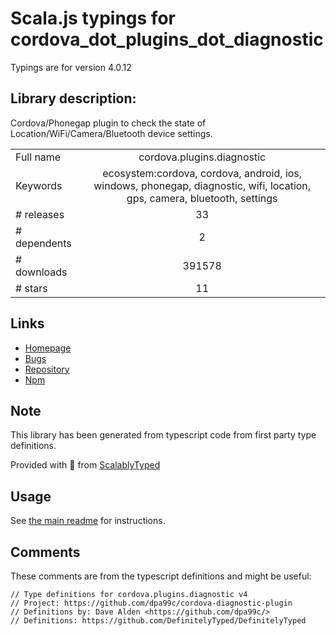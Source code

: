 
# Scala.js typings for cordova_dot_plugins_dot_diagnostic

Typings are for version 4.0.12

## Library description:
Cordova/Phonegap plugin to check the state of Location/WiFi/Camera/Bluetooth device settings.

|                    |                 |
| ------------------ | :-------------: |
| Full name          | cordova.plugins.diagnostic |
| Keywords           | ecosystem:cordova, cordova, android, ios, windows, phonegap, diagnostic, wifi, location, gps, camera, bluetooth, settings |
| # releases         | 33 |
| # dependents       | 2 |
| # downloads        | 391578 |
| # stars            | 11 |

## Links
- [Homepage](https://github.com/dpa99c/cordova-diagnostic-plugin#readme)
- [Bugs](https://github.com/dpa99c/cordova-diagnostic-plugin/issues)
- [Repository](https://github.com/dpa99c/cordova-diagnostic-plugin)
- [Npm](https://www.npmjs.com/package/cordova.plugins.diagnostic)
    


## Note
This library has been generated from typescript code from first party type definitions.

Provided with :purple_heart: from [ScalablyTyped](https://github.com/oyvindberg/ScalablyTyped)

## Usage
See [the main readme](../../readme.md) for instructions.

## Comments

These comments are from the typescript definitions and might be useful:
```
// Type definitions for cordova.plugins.diagnostic v4
// Project: https://github.com/dpa99c/cordova-diagnostic-plugin
// Definitions by: Dave Alden <https://github.com/dpa99c/>
// Definitions: https://github.com/DefinitelyTyped/DefinitelyTyped

```

